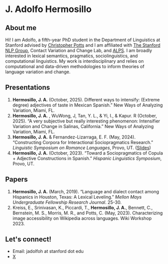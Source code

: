 
# J. Adolfo Hermosillo 


## About me
Hi! I am Adolfo, a fifth-year PhD student in the Department of Linguistics at Stanford advised by [Christopher Potts](https://web.stanford.edu/~cgpotts/) and I am affiliated with [The Stanford NLP Group](https://nlp.stanford.edu/), Contact Variation and Change Lab, and [ALPS](https://alpslab.stanford.edu/). I am broadly interested in lexical semantics, pragmatics, sociolinguistics, and computational linguistics. My work is interdisciplinary and relies on computational and data-driven methodologies to inform theories of language variation and change.  


## Presentations
1.  **Hermosillo, J. A.** (October, 2025). Different ways to intensify: (Extreme degree) adjectives of taste in Mexican Spanish.” New Ways of Analyzing Variation, Miami, FL.
2.  **Hermosillo, J. A.** , WuWong, J, Tan, Y. L., &  Yi, I., & Kapur. R (October, 2025). “A very subjective but really interesting phenomenon: Intensifier Variation and Change in Salinas, California.” New Ways of Analyzing Variation, Miami, FL. 
3. **Hermosillo, J. A.** & Fernandez-Lizarraga, E. F. (May, 2024). “Constructing Corpora for Interactional Sociopragmatics Research.” _Linguistic Symposium on Romance Languages_, Provo, UT. ([Slides](https://drive.google.com/file/d/1i5RvPKS8EtfyykoxdFSvWE_aCEzYYEq4/view?usp=drive_link))
4. **Hermosillo, J. A.** (October, 2023). “Toward a Sociopragmatics of Copula + Adjective Constructions in Spanish.” _Hispanic Linguistics Symposium_, Provo, UT.



## Papers
1. **Hermosillo, J. A.** (March, 2019). “Language and dialect contact among Hispanics in Houston, Texas: A Lexical Leveling.” _Mellon Mays Undergraduate Fellowship Research Journal_. 25-30.
2. Kreiss, E., Srinivasan, K., Piccardi, T., **Hermosillo, J. A.**, Bennett, C., Bernstein, M. S., Morris, M. R., and Potts, C. (May, 2023). Characterizing image accessibility on Wikipedia across languages. Wiki Workshop 2023.

## Let's connect!
- Email: jadolfoh at stanford dot edu
- [X](https://twitter.com/jadolfohe) 
